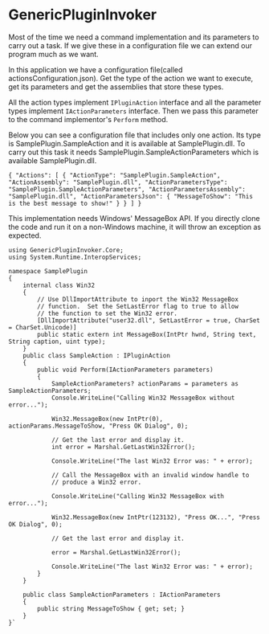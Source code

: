 # GenericPluginInvoker
Most of the time we need a command implementation and its parameters to carry out a task. If we give these in a configuration file we can extend our program much as we want.

In this application we have a configuration file(called actionsConfiguration.json). Get the type of the action we want to execute, get its parameters and get the assemblies that store these types.

All the action types implement `IPluginAction` interface and all the parameter types implement `IActionParameters` interface. Then we pass this parameter to the command implementor's `Perform` method.

Below you can see a configuration file that includes only one action. Its type is SamplePlugin.SampleAction and it is available at SamplePlugin.dll. To carry out this task it needs SamplePlugin.SampleActionParameters which is available SamplePlugin.dll. 

`{
  "Actions": [
    {
      "ActionType": "SamplePlugin.SampleAction",
      "ActionAssembly": "SamplePlugin.dll",
      "ActionParametersType": "SamplePlugin.SampleActionParameters",
      "ActionParametersAssembly": "SamplePlugin.dll",
      "ActionParametersJson": {
        "MessageToShow": "This is the best message to show!"
      }
    }
  ]
}`

This implementation needs Windows' MessageBox API. If you directly clone the code and run it on a non-Windows machine, it will throw an exception as expected.

```
using GenericPluginInvoker.Core;
using System.Runtime.InteropServices;

namespace SamplePlugin
{
    internal class Win32
    {
        // Use DllImportAttribute to inport the Win32 MessageBox
        // function.  Set the SetLastError flag to true to allow
        // the function to set the Win32 error.
        [DllImportAttribute("user32.dll", SetLastError = true, CharSet = CharSet.Unicode)]
        public static extern int MessageBox(IntPtr hwnd, String text, String caption, uint type);
    }
    public class SampleAction : IPluginAction
    {
        public void Perform(IActionParameters parameters)
        {
            SampleActionParameters? actionParams = parameters as SampleActionParameters;
            Console.WriteLine("Calling Win32 MessageBox without error...");

            Win32.MessageBox(new IntPtr(0), actionParams.MessageToShow, "Press OK Dialog", 0);

            // Get the last error and display it.
            int error = Marshal.GetLastWin32Error();

            Console.WriteLine("The last Win32 Error was: " + error);

            // Call the MessageBox with an invalid window handle to
            // produce a Win32 error.

            Console.WriteLine("Calling Win32 MessageBox with error...");

            Win32.MessageBox(new IntPtr(123132), "Press OK...", "Press OK Dialog", 0);

            // Get the last error and display it.

            error = Marshal.GetLastWin32Error();

            Console.WriteLine("The last Win32 Error was: " + error);
        }
    }

    public class SampleActionParameters : IActionParameters
    {
        public string MessageToShow { get; set; }
    }
}`
